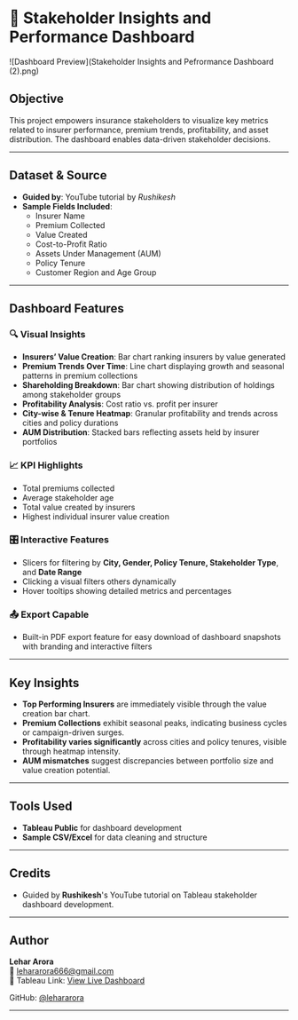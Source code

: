 # 🎯 Stakeholder Insights and Performance Dashboard

![Dashboard Preview](Stakeholder Insights and Pefrormance Dashboard (2).png)

## Objective
This project empowers insurance stakeholders to visualize key metrics related to insurer performance, premium trends, profitability, and asset distribution. The dashboard enables data-driven stakeholder decisions.

---

## Dataset & Source
- **Guided by**: YouTube tutorial by *Rushikesh*  
- **Sample Fields Included**:
  - Insurer Name
  - Premium Collected
  - Value Created
  - Cost-to-Profit Ratio
  - Assets Under Management (AUM)
  - Policy Tenure
  - Customer Region and Age Group

---

## Dashboard Features

### 🔍 Visual Insights
- **Insurers’ Value Creation**: Bar chart ranking insurers by value generated  
- **Premium Trends Over Time**: Line chart displaying growth and seasonal patterns in premium collections  
- **Shareholding Breakdown**: Bar chart showing distribution of holdings among stakeholder groups  
- **Profitability Analysis**: Cost ratio vs. profit per insurer  
- **City-wise & Tenure Heatmap**: Granular profitability and trends across cities and policy durations  
- **AUM Distribution**: Stacked bars reflecting assets held by insurer portfolios

### 📈 KPI Highlights
- Total premiums collected  
- Average stakeholder age  
- Total value created by insurers  
- Highest individual insurer value creation

### 🎛 Interactive Features
- Slicers for filtering by **City, Gender, Policy Tenure, Stakeholder Type**, and **Date Range**  
- Clicking a visual filters others dynamically  
- Hover tooltips showing detailed metrics and percentages

### 📤 Export Capable
- Built-in PDF export feature for easy download of dashboard snapshots with branding and interactive filters  

---

## Key Insights

- **Top Performing Insurers** are immediately visible through the value creation bar chart.  
- **Premium Collections** exhibit seasonal peaks, indicating business cycles or campaign-driven surges.  
- **Profitability varies significantly** across cities and policy tenures, visible through heatmap intensity.  
- **AUM mismatches** suggest discrepancies between portfolio size and value creation potential.

---

## Tools Used
- **Tableau Public** for dashboard development  
- **Sample CSV/Excel** for data cleaning and structure  

---

## Credits
- Guided by **Rushikesh**'s YouTube tutorial on Tableau stakeholder dashboard development.

---

## Author
**Lehar Arora**  
📧 [lehararora666@gmail.com](mailto:lehararora666@gmail.com)  
🔗 Tableau Link: [View Live Dashboard](https://public.tableau.com/views/StakeholderInsightsandPerformanceDashboard_17532044068140/StakeholderInsightsandPefrormanceDashboard)

GitHub: [@lehararora](https://github.com/lehararora)

---
